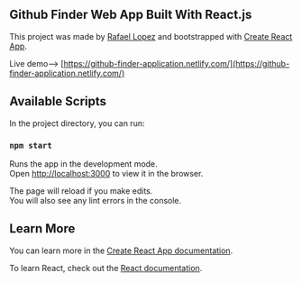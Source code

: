 ## Github Finder Web App Built With React.js

This project was made by [Rafael Lopez](https://rafaelopez.com/) and bootstrapped with [Create React App](https://github.com/facebook/create-react-app).

Live demo--> [https://github-finder-application.netlify.com/](https://github-finder-application.netlify.com/)

## Available Scripts

In the project directory, you can run:

### `npm start`

Runs the app in the development mode.<br>
Open [http://localhost:3000](http://localhost:3000) to view it in the browser.

The page will reload if you make edits.<br>
You will also see any lint errors in the console.

## Learn More

You can learn more in the [Create React App documentation](https://facebook.github.io/create-react-app/docs/getting-started).

To learn React, check out the [React documentation](https://reactjs.org/).